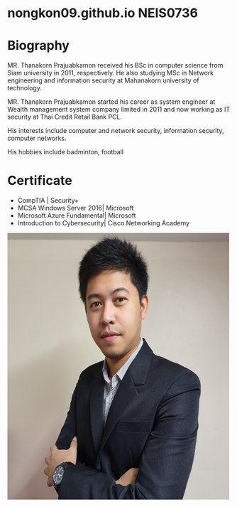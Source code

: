 # nongkon09.github.io NEIS0736
<h1>Biography</h1>
<p>MR. Thanakorn Prajuabkamon received his BSc in computer science from Siam university in 2011, respectively. He also studying MSc in Network engineering and information security at Mahanakorn university of technology.
</p>
<p>
MR. Thanakorn Prajuabkamon started his career as system engineer at Wealth management system company limited in 2011 and now working as IT security at Thai Credit Retail Bank PCL.
</p>
<p>
His interests include computer and network security, information security, computer networks.
</p>
<p>
His hobbies include badminton, football
</p>
<h1>Certificate</h1>
<ul>
<li>
CompTIA | Security+
</li>
<li>
MCSA Windows Server 2016| Microsoft
</li>
<li>
Microsoft Azure Fundamental| Microsoft
</li>
<li>
Introduction to Cybersecurity| Cisco Networking Academy
</li>
</ul>
<img src="tanakon_bio.jpg" width="500" height="600">